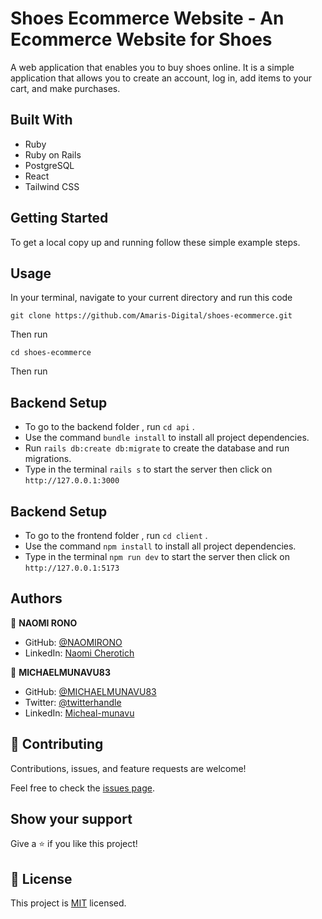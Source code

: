 # Shoes Ecommerce Website - An Ecommerce Website for Shoes

A web application that enables you to buy shoes online. It is a simple application that allows you to create an account, log in, add items to your cart, and make purchases.

## Built With

- Ruby
- Ruby on Rails
- PostgreSQL
- React
- Tailwind CSS

## Getting Started

To get a local copy up and running follow these simple example steps.

## Usage

In your terminal, navigate to your current directory and run this code

`git clone https://github.com/Amaris-Digital/shoes-ecommerce.git`

Then run

`cd shoes-ecommerce`

Then run

## Backend Setup

- To go to the backend folder , run `cd api` .
- Use the command `bundle install` to install all project dependencies.
- Run `rails db:create db:migrate` to create the database and run migrations.
- Type in the terminal `rails s` to start the server then click on `http://127.0.0.1:3000`

## Backend Setup

- To go to the frontend folder , run `cd client` .
- Use the command `npm install` to install all project dependencies.
- Type in the terminal `npm run dev` to start the server then click on `http://127.0.0.1:5173`

## Authors

👤 **NAOMI RONO**

- GitHub: [@NAOMIRONO](https://github.com/naomirono)
- LinkedIn: [Naomi Cherotich](https://www.linkedin.com/in/naomi-rono/)

👤 **MICHAELMUNAVU83**

- GitHub: [@MICHAELMUNAVU83](https://github.com/MICHAELMUNAVU83)
- Twitter: [@twitterhandle](https://twitter.com/MichealTrance1)
- LinkedIn: [Micheal-munavu](https://www.linkedin.com/in/michael-munavu/)

## 🤝 Contributing

Contributions, issues, and feature requests are welcome!

Feel free to check the [issues page](https://github.com/Amaris-Digital/shoes-ecommerce/issues).

## Show your support

Give a ⭐️ if you like this project!

## 📝 License

This project is [MIT](LICENSE) licensed.
